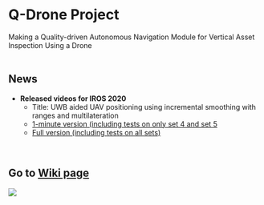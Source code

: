 # Q-Drone Project
Making a Quality-driven Autonomous Navigation Module for Vertical Asset Inspection Using a Drone
<br/>
<br/>

## News
* **Released videos for IROS 2020**
  - Title: UWB aided UAV positioning using incremental smoothing with ranges and multilateration
  - [1-minute version (including tests on only set 4 and set 5](https://youtu.be/y-s3sQYWZY8)
  - [Full version (including tests on all sets)](https://youtu.be/BHdCxzn9JAs)
<br/>


## Go to [Wiki page](https://github.com/yorku-ausml/vai_uav/wiki)

![](https://github.com/yorku-ausml/vai_uav/blob/master/doc_supp/test2.jpg)

